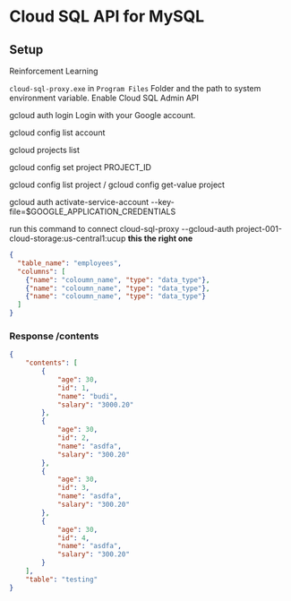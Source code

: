 # Cloud SQL API for MySQL

## Setup

Reinforcement Learning

`cloud-sql-proxy.exe` in `Program Files` Folder and the path to system environment variable.
Enable Cloud SQL Admin API
<!-- login to your gcp account -->
gcloud auth login
Login with your Google account.
<!-- see your current account -->
gcloud config list account
<!-- see your project list -->
gcloud projects list
<!-- set your project id -->
gcloud config set project PROJECT_ID
<!--  check if project has been select -->
gcloud config list project / gcloud config get-value project
<!-- set this in  -->
gcloud auth activate-service-account --key-file=$GOOGLE_APPLICATION_CREDENTIALS
<!-- gcloud auth application-default login
gcloud auth application-default print-access-token -->
<!-- cloud-sql-proxy my-project:your-connection-name -->
run this command to connect
cloud-sql-proxy --gcloud-auth project-001-cloud-storage:us-central1:ucup **this the right one**

```json
{
  "table_name": "employees",
  "columns": [
    {"name": "coloumn_name", "type": "data_type"},
    {"name": "coloumn_name", "type": "data_type"},
    {"name": "coloumn_name", "type": "data_type"}
  ]
}
```

### Response /contents

```json
{
    "contents": [
        {
            "age": 30,
            "id": 1,
            "name": "budi",
            "salary": "3000.20"
        },
        {
            "age": 30,
            "id": 2,
            "name": "asdfa",
            "salary": "300.20"
        },
        {
            "age": 30,
            "id": 3,
            "name": "asdfa",
            "salary": "300.20"
        },
        {
            "age": 30,
            "id": 4,
            "name": "asdfa",
            "salary": "300.20"
        }
    ],
    "table": "testing"
}
```

